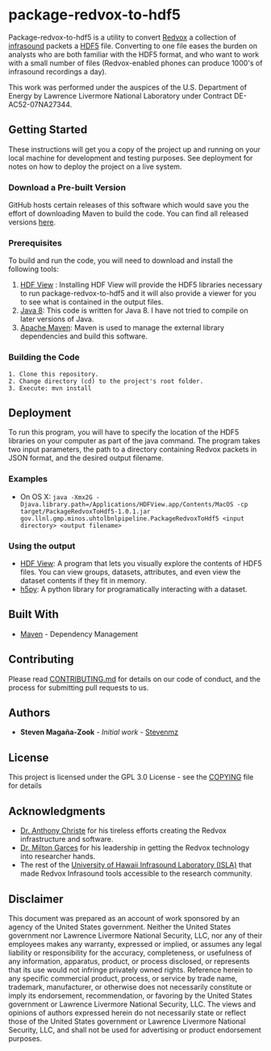 # package-redvox-to-hdf5

Package-redvox-to-hdf5 is a utility to convert [Redvox](https://redvox.io/) a collection of [infrasound](https://en.wikipedia.org/wiki/Infrasound) packets a [HDF5](https://support.hdfgroup.org/HDF5/whatishdf5.html) file.
Converting to one file eases the burden on analysts who are both familiar with the HDF5 format, and who want to work with a small number of files (Redvox-enabled phones can produce 1000's of infrasound recordings a day).

This work was performed under the auspices of the U.S. Department of Energy by Lawrence Livermore National Laboratory under Contract DE-AC52-07NA27344.

## Getting Started

These instructions will get you a copy of the project up and running on your local machine for development and testing purposes. See deployment for notes on how to deploy the project on a live system.

### Download a Pre-built Version
GitHub hosts certain releases of this software which would save you the effort of downloading Maven to build the code. You can find all released versions [here](https://github.com/stevenmz/package-redvox-to-hdf5/packages/).

### Prerequisites

To build and run the code, you will need to download and install the following tools:
1. [HDF View](https://www.hdfgroup.org/downloads/hdfview/) : Installing HDF View will provide the HDF5 libraries necessary to run package-redvox-to-hdf5 and it will also provide a viewer for you to see what is contained in the output files.
2. [Java 8](https://www.oracle.com/java/technologies/javase/javase-jdk8-downloads.html): This code is written for Java 8. I have not tried to compile on later versions of Java.
3. [Apache Maven](https://maven.apache.org/): Maven is used to manage the external library dependencies and build this software.


### Building the Code

```
1. Clone this repository.
2. Change directory (cd) to the project's root folder.
3. Execute: mvn install
```

## Deployment

To run this program, you will have to specify the location of the HDF5 libraries on
your computer as part of the java command. The program takes two input parameters, the path to a directory containing Redvox packets in JSON format, and the desired output filename.

### Examples

* On OS X: `java -Xmx2G -Djava.library.path=/Applications/HDFView.app/Contents/MacOS -cp target/PackageRedvoxToHdf5-1.0.1.jar gov.llnl.gmp.minos.uhtolbnlpipeline.PackageRedvoxToHdf5 <input directory> <output filename>`

### Using the output
* [HDF View](https://www.hdfgroup.org/downloads/hdfview/): A program that lets you visually explore the contents of HDF5 files. You can view groups, datasets, attributes, and even view the dataset contents if they fit in memory.
* [h5py](https://www.h5py.org/): A python library for programatically interacting with a dataset.

## Built With

* [Maven](https://maven.apache.org/) - Dependency Management


## Contributing

Please read [CONTRIBUTING.md](CONTRIBUTING.md) for details on our code of conduct, and the process for submitting pull requests to us.

## Authors

* **Steven Magaña-Zook** - *Initial work* - [Stevenmz](https://github.com/stevenmz)


## License

This project is licensed under the GPL 3.0 License - see the [COPYING](COPYING) file for details

## Acknowledgments

* [Dr. Anthony Christe](https://github.com/anthonyjchriste) for his tireless efforts creating the Redvox infrastructure and software.
* [Dr. Milton Garces](https://www.higp.hawaii.edu/cgi-directory/directory.cgi?func=disp&searchname=MiltonA.Garces) for his leadership in getting the Redvox technology into researcher hands.
* The rest of the [University of Hawaii Infrasound Laboratory (ISLA)](https://www.isla.hawaii.edu/) that made Redvox Infrasound tools accessible to the research community.

## Disclaimer
This document was prepared as an account of work sponsored by an agency of the United States government.
Neither the United States government nor Lawrence Livermore National Security, LLC, nor any of their employees makes any warranty,
expressed or implied, or assumes any legal liability or responsibility for the accuracy, completeness, or usefulness of any information,
apparatus, product, or process disclosed, or represents that its use would not infringe privately owned rights. Reference herein to any
specific commercial product, process, or service by trade name, trademark, manufacturer, or otherwise does not necessarily constitute or
imply its endorsement, recommendation, or favoring by the United States government or Lawrence Livermore National Security, LLC.
The views and opinions of authors expressed herein do not necessarily state or reflect those of the United States government or
Lawrence Livermore National Security, LLC, and shall not be used for advertising or product endorsement purposes.

